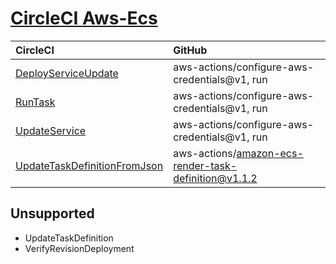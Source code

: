 # [CircleCI Aws-Ecs](https://circleci.com/developer/orbs/orb/circleci/aws-ecs)

| CircleCI                                                            | GitHub                                                                         |
| :------------------------------------------------------------------ | :----------------------------------------------------------------------------- |
| [DeployServiceUpdate](DeployServiceUpdate.md)                       | aws-actions/configure-aws-credentials@v1, run                                  |
| [RunTask](RunTask.md)                                               | aws-actions/configure-aws-credentials@v1, run                                  |
| [UpdateService](UpdateService.md)                                   | aws-actions/configure-aws-credentials@v1, run                                  |
| [UpdateTaskDefinitionFromJson](UpdateTaskDefinitionFromJson.md)     | aws-actions/amazon-ecs-render-task-definition@v1.1.2                           |

## Unsupported

- UpdateTaskDefinition
- VerifyRevisionDeployment
